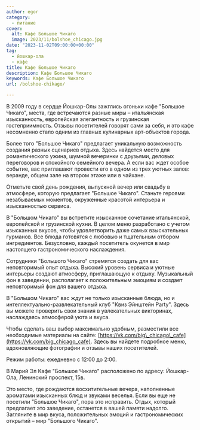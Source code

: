 ```yaml
---
author: egor
category:
  - питание
cover:
  alt: ​Кафе ​Большое Чикаго
  image: 2023/11/bolshoe_chicago.jpg
date: "2023-11-02T09:00:00+00:00"
tag:
  - йошкар-ола
  - кафе
title: ​Кафе ​Большое Чикаго
description: ​Кафе ​Большое Чикаго
keywords: ​Кафе ​Большое Чикаго
url: /bolshoe-chikago/

---
```

В 2009 году в сердце Йошкар-Олы зажглись огоньки кафе "Большое Чикаго", места, где встречаются разные миры – итальянская изысканность, европейская элегантность и грузинская гостеприимность. Отзывы посетителей говорят сами за себя, и это кафе несомненно стало одним из главных кулинарных арт-объектов города.

Более того "Большое Чикаго" предлагает уникальную возможность создания разных сценариев отдыха. Здесь найдется место для романтического ужина, шумной вечеринки с друзьями, деловых переговоров и спокойного семейного вечера. А если вас ждет особое событие, вас приглашают провести его в одном из трех уютных залов: веранде, общем зале на втором этаже или в чайхане.

Отметьте свой день рождения, выпускной вечер или свадьбу в атмосфере, которую предлагает "Большое Чикаго". Станьте героями незабываемых моментов, окруженные красотой интерьера и изысканностью сервиса.

В "Большом Чикаго" вы встретите изысканное сочетание итальянской, европейской и грузинской кухни. В целом меню разработано с учетом изысканных вкусов, чтобы удовлетворить даже самых взыскательных гурманов. Все блюда готовятся с любовью и тщательным отбором ингредиентов. Безусловно, каждый посетитель окунется в мир настоящего гастрономического наслаждения.

Сотрудники "Большого Чикаго" стремятся создать для вас неповторимый опыт отдыха. Высокий уровень сервиса и уютные интерьеры создают атмосферу, приглашающую к отдыху. Музыкальный фон в заведении, располагает к положительным эмоциям и создает неповторимый фон для вашего отдыха.

В "Большом Чикаго" вас ждут не только изысканные блюда, но и интеллектуально-развлекательный клуб "Квиз Эйнштейн Party". Здесь вы можете проверить свои знания в увлекательных викторинах, наслаждаясь атмосферой уюта и вкуса.

Чтобы сделать ваш выбор максимально удобным, разместили все необходимые материалы на сайте: [https://vk.com/big\_chicago\_cafe](https://vk.com/big_chicago_cafe). Здесь вы найдете подробное меню, вдохновляющие фотографии и отзывы наших посетителей.

Режим работы: ежедневно с 12:00 до 2:00.

В Марий Эл Кафе "Большое Чикаго" расположено по адресу: Йошкар-Ола, Ленинский проспект, 15в.

Это место, где рождаются восхитительные вечера, наполненные ароматами изысканных блюд и звуками веселья. Если вы еще не посетили "Большое Чикаго", пора это исправить. Отдых, который предлагает это заведение, останется в вашей памяти надолго. Загляните в мир вкуса, положительных эмоций и гастрономических открытий – мир "Большого Чикаго".
